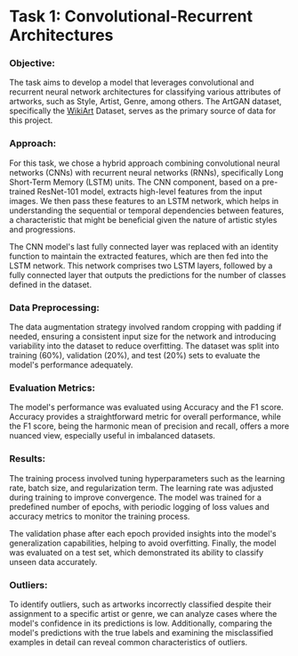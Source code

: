 # Task 1: Convolutional-Recurrent Architectures

### Objective:
The task aims to develop a model that leverages convolutional and recurrent neural network architectures for classifying various attributes of artworks, such as Style, Artist, Genre, among others. The ArtGAN dataset, specifically the [WikiArt](https://www.google.com/url?q=https://github.com/cs-chan/ArtGAN/blob/master/WikiArt%2520Dataset/README.md&sa=D&source=editors&ust=1711495904736468&usg=AOvVaw2UQIji7yaoriDH1CzIgyo5) Dataset, serves as the primary source of data for this project.

### Approach:
For this task, we chose a hybrid approach combining convolutional neural networks (CNNs) with recurrent neural networks (RNNs), specifically Long Short-Term Memory (LSTM) units. The CNN component, based on a pre-trained ResNet-101 model, extracts high-level features from the input images. We then pass these features to an LSTM network, which helps in understanding the sequential or temporal dependencies between features, a characteristic that might be beneficial given the nature of artistic styles and progressions.

The CNN model's last fully connected layer was replaced with an identity function to maintain the extracted features, which are then fed into the LSTM network. This network comprises two LSTM layers, followed by a fully connected layer that outputs the predictions for the number of classes defined in the dataset.

### Data Preprocessing:
The data augmentation strategy involved random cropping with padding if needed, ensuring a consistent input size for the network and introducing variability into the dataset to reduce overfitting. The dataset was split into training (60%), validation (20%), and test (20%) sets to evaluate the model's performance adequately.

### Evaluation Metrics:
The model's performance was evaluated using Accuracy and the F1 score. Accuracy provides a straightforward metric for overall performance, while the F1 score, being the harmonic mean of precision and recall, offers a more nuanced view, especially useful in imbalanced datasets.

### Results:
The training process involved tuning hyperparameters such as the learning rate, batch size, and regularization term. The learning rate was adjusted during training to improve convergence. The model was trained for a predefined number of epochs, with periodic logging of loss values and accuracy metrics to monitor the training process.

The validation phase after each epoch provided insights into the model's generalization capabilities, helping to avoid overfitting. Finally, the model was evaluated on a test set, which demonstrated its ability to classify unseen data accurately.

### Outliers:
To identify outliers, such as artworks incorrectly classified despite their assignment to a specific artist or genre, we can analyze cases where the model's confidence in its predictions is low. Additionally, comparing the model's predictions with the true labels and examining the misclassified examples in detail can reveal common characteristics of outliers.